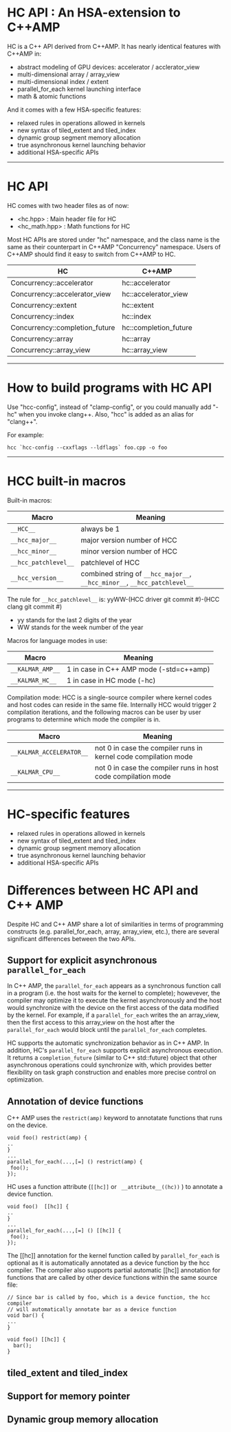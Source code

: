 # HC API : An HSA-extension to C++AMP

HC is a C++ API derived from C++AMP. It has nearly identical features with C++AMP in:

- abstract modeling of GPU devices: accelerator / acclerator_view
- multi-dimensional array / array_view
- multi-dimensional index / extent
- parallel_for_each kernel launching interface
- math & atomic functions

And it comes with a few HSA-specific features:

- relaxed rules in operations allowed in kernels
- new syntax of tiled_extent and tiled_index
- dynamic group segment memory allocation
- true asynchronous kernel launching behavior
- additional HSA-specific APIs

---

# HC API

HC comes with two header files as of now:

- <hc.hpp> : Main header file for HC
- <hc_math.hpp> : Math functions for HC

Most HC APIs are stored under "hc" namespace, and the class name is the same as their counterpart in C++AMP "Concurrency" namespace.  Users of C++AMP should find it easy to switch from C++AMP to HC.

| HC | C++AMP |
|----|--------|
| Concurrency::accelerator | hc::accelerator |
| Concurrency::accelerator_view | hc::accelerator_view |
| Concurrency::extent | hc::extent |
| Concurrency::index | hc::index |
| Concurrency::completion_future | hc::completion_future |
| Concurrency::array | hc::array |
| Concurrency::array_view | hc::array_view |

---

# How to build programs with HC API

Use "hcc-config", instead of "clamp-config", or you could manually add "-hc" when you invoke clang++. Also, "hcc" is added as an alias for "clang++".

For example:

```
hcc `hcc-config --cxxflags --ldflags` foo.cpp -o foo
```

---

# HCC built-in macros

Built-in macros:

| Macro | Meaning |
|----|--------|
| ```__HCC__``` | always be 1 |
| ```__hcc_major__``` | major version number of HCC |
| ```__hcc_minor__``` | minor version number of HCC |
| ```__hcc_patchlevel__``` | patchlevel of HCC |
| ```__hcc_version__``` | combined string of ```__hcc_major__```, ```__hcc_minor__```, ```__hcc_patchlevel__``` |

The rule for ```__hcc_patchlevel__``` is: yyWW-(HCC driver git commit #)-(HCC clang git commit #)
- yy stands for the last 2 digits of the year
- WW stands for the week number of the year

Macros for language modes in use:

| Macro | Meaning |
|----|--------|
| ```__KALMAR_AMP__``` | 1 in case in C++ AMP mode (-std=c++amp) |
| ```__KALMAR_HC__``` | 1 in case in HC mode (-hc) |

Compilation mode:
HCC is a single-source compiler where kernel codes and host codes can reside in the same file. Internally HCC would trigger 2 compilation iterations, and the following macros can be user by user programs to determine which mode the compiler is in.

| Macro | Meaning |
|----|--------|
| ```__KALMAR_ACCELERATOR__``` | not 0 in case the compiler runs in kernel code compilation mode |
| ```__KALMAR_CPU__``` | not 0 in case the compiler runs in host code compilation mode |

---

# HC-specific features

- relaxed rules in operations allowed in kernels
- new syntax of tiled_extent and tiled_index
- dynamic group segment memory allocation
- true asynchronous kernel launching behavior
- additional HSA-specific APIs


# Differences between HC API and C++ AMP

Despite HC and C++ AMP share a lot of similarities in terms of programming constructs (e.g. parallel_for_each, array, array_view, etc.), there are several significant differences between the two APIs.

## Support for explicit asynchronous ```parallel_for_each```

In C++ AMP, the  ```parallel_for_each``` appears as a synchronous function call in a program (i.e. the host waits for the kernel to complete); howevever, the compiler may optimize it to execute the kernel asynchronously and the host would synchronize with the device on the first access of the data modified by the kernel.  For example, if a ```parallel_for_each``` writes the an array_view, then the first access to this array_view on the host after the ```parallel_for_each``` would block until the ```parallel_for_each``` completes. 

HC supports the automatic synchronization behavior as in C++ AMP.  In addition, HC's ```parallel_for_each``` supports explicit asynchronous execution.  It returns a ```completion_future``` (similar to C++ std::future) object that other asynchronous operations could synchronize with, which provides better flexibility on task graph construction and enables more precise control on optimization.        

## Annotation of device functions

C++ AMP uses the ```restrict(amp)``` keyword to annotatate functions that runs on the device.

```
void foo() restrict(amp) {
..
}
...
parallel_for_each(...,[=] () restrict(amp) {
 foo();
});

```

HC uses a function attribute (```[[hc]]``` or ``` __attribute__((hc))``` ) to annotate a device function. 

```
void foo()  [[hc]] {
..
}
...
parallel_for_each(...,[=] () [[hc]] {
 foo();
});
```

The [[hc]] annotation for the kernel function called by ```parallel_for_each``` is optional as it is automatically annotated as a device function by the hcc compiler.  The compiler also supports partial automatic [[hc]] annotation for functions that are called by other device functions within the same source file:

```
// Since bar is called by foo, which is a device function, the hcc compiler
// will automatically annotate bar as a device function
void bar() {
...
}

void foo() [[hc]] {
  bar();
}
```

## tiled_extent and tiled_index

## Support for memory pointer

## Dynamic group memory allocation


